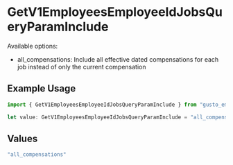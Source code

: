 # GetV1EmployeesEmployeeIdJobsQueryParamInclude

Available options:
- all_compensations: Include all effective dated compensations for each job instead of only the current compensation

## Example Usage

```typescript
import { GetV1EmployeesEmployeeIdJobsQueryParamInclude } from "gusto_embedded/models/operations";

let value: GetV1EmployeesEmployeeIdJobsQueryParamInclude = "all_compensations";
```

## Values

```typescript
"all_compensations"
```